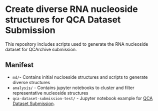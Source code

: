 # Create diverse RNA nucleoside structures for QCA Dataset Submission
This repository includes scripts used to generate the RNA nucleoside dataset for QCArchive submission.

## Manifest
- `md/`- Contains initial nucloeside structures and scripts to generate diverse structures
- `analysis/` - Contains jupyter notebooks to cluster and filter representative nucleoside structures
- `qca-dataset-submission-test/` - Jupyter notebook example for [QCA Dataset Submission](https://github.com/openforcefield/qca-dataset-submission).

